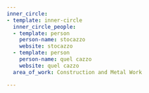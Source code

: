 ```yaml
---
inner_circle:
- template: inner-circle
  inner_circle_people:
  - template: person
    person-name: stocazzo
    website: stocazzo
  - template: person
    person-name: quel cazzo
    website: quel cazzo
  area_of_work: Construction and Metal Work

---
```

